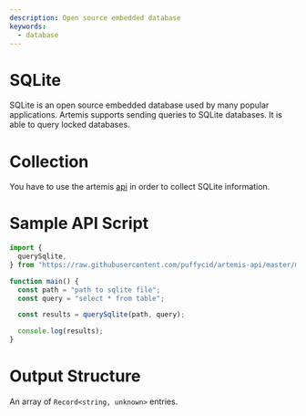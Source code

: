 ```yaml
---
description: Open source embedded database
keywords:
  - database
---
```


# SQLite

SQLite is an open source embedded database used by many popular applications.
Artemis supports sending queries to SQLite databases. It is able to query locked
databases.

# Collection

You have to use the artemis [api](../../API/overview.md) in order to collect
SQLite information.

# Sample API Script

```typescript
import {
  querySqlite,
} from "https://raw.githubusercontent.com/puffycid/artemis-api/master/mod.ts";

function main() {
  const path = "path to sqlite file";
  const query = "select * from table";

  const results = querySqlite(path, query);

  console.log(results);
}
```

# Output Structure

An array of `Record<string, unknown>` entries.
